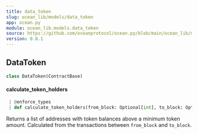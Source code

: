 ```yaml
---
title: data_token
slug: ocean_lib/models/data_token
app: ocean.py
module: ocean_lib.models.data_token
source: https://github.com/oceanprotocol/ocean.py/blob/main/ocean_lib/models/data_token.py
version: 0.8.1
---
```

## DataToken

```python
class DataToken(ContractBase)
```

#### calculate\_token\_holders

```python
 | @enforce_types
 | def calculate_token_holders(from_block: Optional[int], to_block: Optional[int], min_token_amount: int) -> List[Tuple[str, int]]
```

Returns a list of addresses with token balances above a minimum token
amount. Calculated from the transactions between `from_block` and `to_block`.

